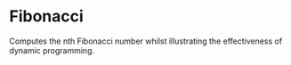 Fibonacci
=========

Computes the nth Fibonacci number whilst illustrating the effectiveness of dynamic programming.
